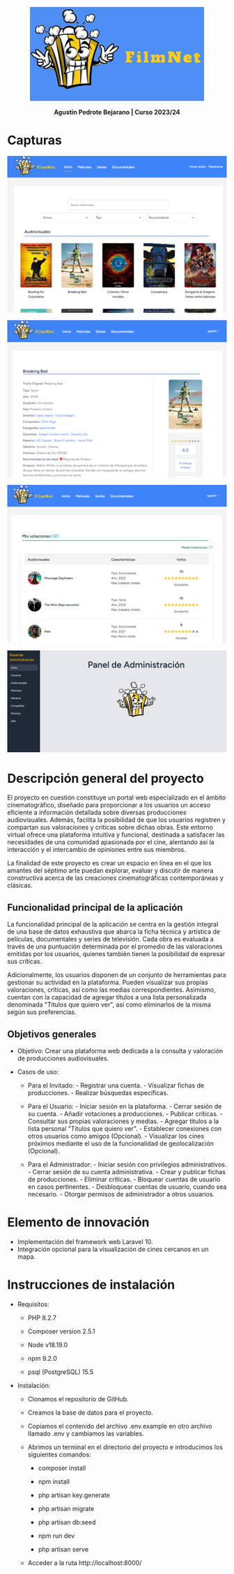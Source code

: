 <p align="center">
<img src="/public/logos/logo4.png" width="400">
</p>

<p align="center">
  <b> Agustín Pedrote Bejarano | Curso 2023/24 </b>
</p>

# Capturas

<p align="center">
<img src="/public/logos/inicio.png">
</p>

<p align="center">
<img src="/public/logos/show.png">
</p>

<p align="center">
<img src="/public/logos/votaciones.png">
</p>

<p align="center">
<img src="/public/logos/administracion.png">
</p>

# Descripción general del proyecto

El proyecto en cuestión constituye un portal web especializado en el ámbito cinematográfico, diseñado para proporcionar a los usuarios un acceso eficiente a información detallada sobre diversas producciones audiovisuales. Además, facilita la posibilidad de que los usuarios registren y compartan sus valoraciones y críticas sobre dichas obras. Este entorno virtual ofrece una plataforma intuitiva y funcional, destinada a satisfacer las necesidades de una comunidad apasionada por el cine, alentando así la interacción y el intercambio de opiniones entre sus miembros.

La finalidad de este proyecto es crear un espacio en línea en el que los amantes del séptimo arte puedan explorar, evaluar y discutir de manera constructiva acerca de las creaciones cinematográficas contemporáneas y clásicas.

## Funcionalidad principal de la aplicación

La funcionalidad principal de la aplicación se centra en la gestión integral de una base de datos exhaustiva que abarca la ficha técnica y artística de películas, documentales y series de televisión. Cada obra es evaluada a través de una puntuación determinada por el promedio de las valoraciones emitidas por los usuarios, quienes también tienen la posibilidad de expresar sus críticas.

Adicionalmente, los usuarios disponen de un conjunto de herramientas para gestionar su actividad en la plataforma. Pueden visualizar sus propias valoraciones, críticas, así como las medias correspondientes. Asimismo, cuentan con la capacidad de agregar títulos a una lista personalizada denominada "Titulos que quiero ver", así como eliminarlos de la misma según sus preferencias.

## Objetivos generales

-   Objetivo: Crear una plataforma web dedicada a la consulta y valoración de producciones audiovisuales.

-   Casos de uso:

    -   Para el Invitado: - Registrar una cuenta. - Visualizar fichas de producciones. - Realizar búsquedas específicas.

    -   Para el Usuario: - Iniciar sesión en la plataforma. - Cerrar sesión de su cuenta. - Añadir votaciones a producciones. - Publicar críticas. - Consultar sus propias valoraciones y medias. - Agregar titulos a la lista personal "Titulos que quiero ver". - Establecer conexiones con otros usuarios como amigos (Opcional). - Visualizar los cines próximos mediante el uso de la funcionalidad de geolocalización (Opcional).

    -   Para el Administrador: - Iniciar sesión con privilegios administrativos. - Cerrar sesión de su cuenta administrativa. - Crear y publicar fichas de producciones. - Eliminar críticas. - Bloquear cuentas de usuario en casos pertinentes. - Desbloquear cuentas de usuario, cuando sea necesario. - Otorgar permisos de administrador a otros usuarios.

# Elemento de innovación

-   Implementación del framework web Laravel 10.
-   Integración opcional para la visualización de cines cercanos en un mapa.

# Instrucciones de instalación

-   Requisitos:

    - PHP 8.2.7

    - Composer version 2.5.1

    - Node v18.19.0

    - npm 9.2.0

    - psql (PostgreSQL) 15.5

-   Instalación:

    - Clonamos el repositorio de GitHub.

    - Creamos la base de datos para el proyecto.

    - Copiamos el contenido del archivo .env.example en otro archivo llamado .env y cambiamos las variables.
      
    - Abrimos un terminal en el directorio del proyecto e introducimos los siguientes comandos:

       * composer install

       * npm install

       * php artisan key:generate

       * php artisan migrate

       * php artisan db:seed

       * npm run dev

       * php artisan serve

    - Acceder a la ruta http://localhost:8000/

